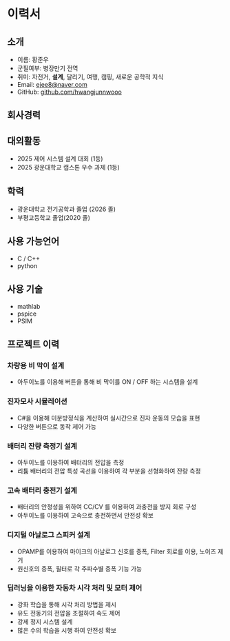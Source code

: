 # 이력서

## 소개
- 이름: 황준우
- 군필여부: 병장만기 전역
- 취미: 자전거, **설계**, 달리기, 여행, 캠핑, 새로운 공학적 지식
- Email: ejee8@naver.com
- GitHub: [github.com/hwangjunnwooo](https://github.com/hwangjunnwooo)

## 회사경력

## 대외활동
- 2025 제어 시스템 설계 대회 (1등)
- 2025 광운대학교 캡스톤 우수 과제 (1등)

## 학력
- 광운대학교 전기공학과 졸업 (2026 졸)
- 부평고등학교 졸업(2020 졸)

## 사용 가능언어
- C / C++
- python

## 사용 기술
- mathlab
- pspice
- PSIM

## 프로젝트 이력

### 차량용 비 막이 설계
- 아두이노를 이용해 버튼을 통해 비 막이를 ON / OFF 하는 시스템을 설계

### 진자모사 시뮬레이션
- C#을 이용해 미분방정식을 계산하여 실시간으로 진자 운동의 모습을 표현
- 다양한 버튼으로 동작 제어 가능

### 배터리 잔량 측정기 설계
- 아두이노를 이용하여 배터리의 전압을 측정
- 리튬 배터리의 전압 특성 곡선을 이용하여 각 부분을 선형화하여 잔량 측정

### 고속 배터리 충전기 설계
- 배터리의 안정성을 위하여 CC/CV 를 이용하여 과충전을 방지 회로 구성
- 아두이노를 이용하여 고속으로 충전하면서 안전성 확보

### 디지털 아날로그 스피커 설계
- OPAMP를 이용하여 마이크의 아날로그 신호를 증폭, Filter 회로를 이용, 노이즈 제거
- 원신호의 증폭, 필터로 각 주파수별 증폭 기능 가능

### 딥러닝을 이용한 자동차 시각 처리 및 모터 제어
- 강화 학습을 통해 시각 처리 방법을 제시
- 유도 전동기의 전압을 조절하여 속도 제어
- 강제 정지 시스템 설계
- 많은 수의 학습을 시행 하여 안전성 확보


